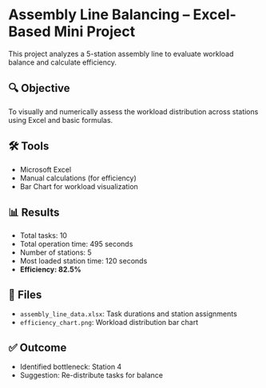 # Assembly Line Balancing – Excel-Based Mini Project

This project analyzes a 5-station assembly line to evaluate workload balance and calculate efficiency.

## 🔍 Objective
To visually and numerically assess the workload distribution across stations using Excel and basic formulas.

## 🛠 Tools
- Microsoft Excel
- Manual calculations (for efficiency)
- Bar Chart for workload visualization

## 📊 Results
- Total tasks: 10  
- Total operation time: 495 seconds  
- Number of stations: 5  
- Most loaded station time: 120 seconds  
- **Efficiency: 82.5%**

## 📂 Files
- `assembly_line_data.xlsx`: Task durations and station assignments
- `efficiency_chart.png`: Workload distribution bar chart

## ✅ Outcome
- Identified bottleneck: Station 4  
- Suggestion: Re-distribute tasks for balance
